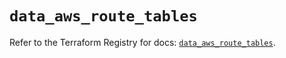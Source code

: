 # `data_aws_route_tables`

Refer to the Terraform Registry for docs: [`data_aws_route_tables`](https://registry.terraform.io/providers/hashicorp/aws/6.3.0/docs/data-sources/route_tables).
